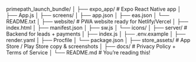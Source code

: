 primepath_launch_bundle/
│
├── expo_app/               # Expo React Native app
│   ├── App.js
│   ├── screens/
│   ├── app.json
│   ├── eas.json
│   └── README.txt
│
├── website/                # PWA website ready for Netlify/Vercel
│   ├── index.html
│   ├── manifest.json
│   ├── sw.js
│   └── icons/
│
├── server/                 # Backend for leads + payments
│   ├── index.js
│   ├── .env.example
│   ├── render.yaml
│   ├── Procfile
│   └── package.json
│
├── store_assets/           # App Store / Play Store copy & screenshots
│
├── docs/                   # Privacy Policy + Terms of Service
│
└── README.md               # You’re reading this!
